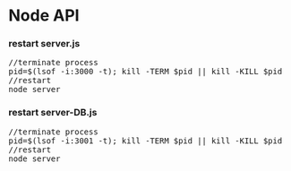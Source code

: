 # Node API

### restart server.js
<pre>
//terminate process
pid=$(lsof -i:3000 -t); kill -TERM $pid || kill -KILL $pid
//restart
node server
</pre>

### restart server-DB.js
<pre>
//terminate process
pid=$(lsof -i:3001 -t); kill -TERM $pid || kill -KILL $pid
//restart
node server
</pre>
